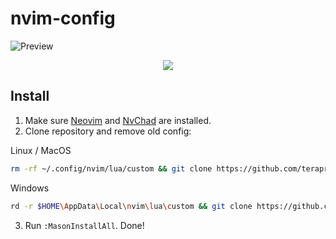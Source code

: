 # nvim-config
![Preview](https://i.imgur.com/xeugKlb.png)
<p align="center">
  <a href="https://skillicons.dev">
    <img src="https://skillicons.dev/icons?i=html,css,js,ts,angular,vue,cs,dotnet,py,c,git" />
  </a>
</p>

## Install
1. Make sure [Neovim](https://github.com/neovim/neovim/wiki/Installing-Neovim) and [NvChad](https://nvchad.com/docs/quickstart/install) are installed.
2. Clone repository and remove old config:

Linux / MacOS
```bash
rm -rf ~/.config/nvim/lua/custom && git clone https://github.com/teraprath/nvim-config ~/.config/nvim/lua/custom && nvim
```
Windows
```bash
rd -r $HOME\AppData\Local\nvim\lua\custom && git clone https://github.com/teraprath/nvim-config.git $HOME\AppData\Local\nvim\lua\custom && nvim
```
3. Run `:MasonInstallAll`. Done!
